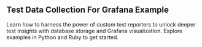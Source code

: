 ## Test Data Collection For Grafana Example
Learn how to harness the power of custom test reporters to unlock deeper test insights with database storage and Grafana visualization. Explore examples in Python and Ruby to get started.
